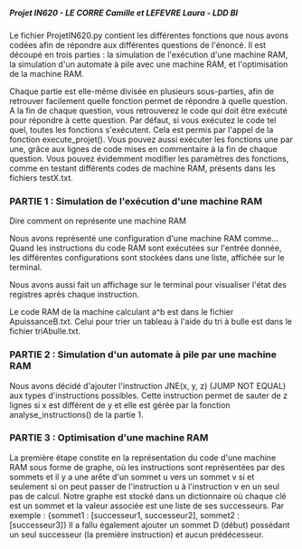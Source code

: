##### Projet IN620 - LE CORRE Camille et LEFEVRE Laura - LDD BI


Le fichier ProjetIN620.py contient les différentes fonctions que nous avons codées afin de répondre aux différentes questions de l'énoncé. Il est découpé en trois parties : la simulation de l'exécution d'une machine RAM, la simulation d'un automate à pile avec une machine RAM, et l'optimisation de la machine RAM.

Chaque partie est elle-même divisée en plusieurs sous-parties, afin de retrouver facilement quelle fonction permet de répondre à quelle question.
A la fin de chaque question, vous retrouverez le code qui doit être exécuté pour répondre à cette question. Par défaut, si vous exécutez le code tel quel, toutes les fonctions s'exécutent. Cela est permis par l'appel de la fonction execute_projet(). Vous pouvez aussi exécuter les fonctions une par une, grâce aux lignes de code mises en commentaire à la fin de chaque question.
Vous pouvez évidemment modifier les paramètres des fonctions, comme en testant différents codes de machine RAM, présents dans les fichiers testX.txt.

### PARTIE 1 : Simulation de l'exécution d'une machine RAM

Dire comment on représente une machine RAM

Nous avons représenté une configuration d'une machine RAM comme... Quand les instructions du code RAM sont exécutées sur l'entrée donnée, les différentes configurations sont stockées dans une liste, affichée sur le terminal.

Nous avons aussi fait un affichage sur le terminal pour visualiser l'état des registres après chaque instruction.

Le code RAM de la machine calculant a^b est dans le fichier ApuissanceB.txt.
Celui pour trier un tableau à l'aide du tri à bulle est dans le fichier triAbulle.txt.

### PARTIE 2 : Simulation d'un automate à pile par une machine RAM

Nous avons décidé d'ajouter l'instruction JNE(x, y, z) (JUMP NOT EQUAL) aux types d'instructions possibles. Cette instruction permet de sauter de z lignes si x est différent de y et elle est gérée par la fonction analyse_instructions() de la partie 1.

### PARTIE 3 : Optimisation d'une machine RAM

La première étape constite en la représentation du code d'une machine RAM sous forme de graphe, où les instructions sont représentées par des sommets et il y a une arête d'un sommet u vers un sommet v si et seulement si on peut passer de l'instruction u à l'instruction v en un seul pas de calcul.
Notre graphe est stocké dans un dictionnaire où chaque clé est un sommet et la valeur associée est une liste de ses successeurs. Par exemple : {sommet1 : [successeur1, successeur2], sommet2 : [successeur3]}
Il a fallu également ajouter un sommet D (début) possédant un seul successeur (la première instruction) et aucun prédécesseur. 
